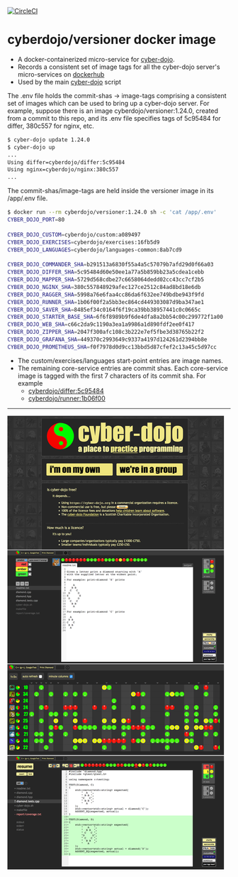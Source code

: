[![CircleCI](https://circleci.com/gh/cyber-dojo/versioner.svg?style=svg)](https://circleci.com/gh/cyber-dojo/versioner)

# cyberdojo/versioner docker image

- A docker-containerized micro-service for [cyber-dojo](http://cyber-dojo.org).
- Records a consistent set of image tags for all the cyber-dojo server's micro-services on [dockerhub](https://hub.docker.com/r/cyberdojo/versioner/tags)
- Used by the main [cyber-dojo](https://github.com/cyber-dojo/commander/blob/master/cyber-dojo) script

The .env file holds the commit-shas -> image-tags comprising a consistent set of images
which can be used to bring up a cyber-dojo server.
For example, suppose there is an image cyberdojo/versioner:1.24.0, created from
a commit to this repo, and its .env file specifies tags of 5c95484 for differ,
380c557 for nginx, etc.
```bash
$ cyber-dojo update 1.24.0
$ cyber-dojo up
...
Using differ=cyberdojo/differ:5c95484
Using nginx=cyberdojo/nginx:380c557
...
```

The commit-shas/image-tags are held inside the versioner image in its /app/.env file.
```bash
$ docker run --rm cyberdojo/versioner:1.24.0 sh -c 'cat /app/.env'
CYBER_DOJO_PORT=80

CYBER_DOJO_CUSTOM=cyberdojo/custom:a089497
CYBER_DOJO_EXERCISES=cyberdojo/exercises:16fb5d9
CYBER_DOJO_LANGUAGES=cyberdojo/languages-common:8ab7cd9

CYBER_DOJO_COMMANDER_SHA=b291513a6830f55a4a5c57079b7afd29d0f66a03
CYBER_DOJO_DIFFER_SHA=5c95484d60e50ee1a77a5b859bb23a5cdea1cebb
CYBER_DOJO_MAPPER_SHA=5729d568cdbe27c6658064dedd02cc43cc7cf2b5
CYBER_DOJO_NGINX_SHA=380c557848929afec127ce2512c84ad8bd18e6db
CYBER_DOJO_RAGGER_SHA=5998a76e6faa4cc86da6f632ee749bdbe943f9fd
CYBER_DOJO_RUNNER_SHA=1b06f00f2a5bb3ec864cd449303087d9ba347ae1
CYBER_DOJO_SAVER_SHA=8485ef34c0164f6f19ca39bb38957441c0c0665c
CYBER_DOJO_STARTER_BASE_SHA=6f6f8989b9f6de4dfa8a2bb54c00c299772f1a00
CYBER_DOJO_WEB_SHA=c66c2da9c1190a3ea1a9986a1d890fdf2ee0f417
CYBER_DOJO_ZIPPER_SHA=2047f300afc108c3b222e7ef5fbe3d38765b22f2
CYBER_DOJO_GRAFANA_SHA=449370c2993649c9337a4197d124261d2394bb8e
CYBER_DOJO_PROMETHEUS_SHA=f0f7978d0d9cc13bbd5d87cfef2c13a45c5d97cc
```

- The custom/exercises/languages start-point entries are image names.
- The remaining core-service entries are commit shas. Each core-service
image is tagged with the first 7 characters of its commit sha.
For example
  - [cyberdojo/differ:5c95484](https://hub.docker.com/r/cyberdojo/differ/tags)
  - [cyberdojo/runner:1b06f00](https://hub.docker.com/r/cyberdojo/runner/tags)

- - - -

![cyber-dojo.org home page](https://github.com/cyber-dojo/cyber-dojo/blob/master/shared/home_page_snapshot.png)
